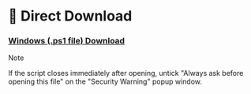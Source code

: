 # 💾 Direct Download
### [Windows (.ps1 file) Download](https://github.com/drewmarsh/active-directory-bulk-user-creation/releases/download/v1.0.0/active-directory-bulk-user-creation.ps1)
> [!NOTE]
> If the script closes immediately after opening, untick "Always ask before opening this file" on the "Security Warning" popup window.

